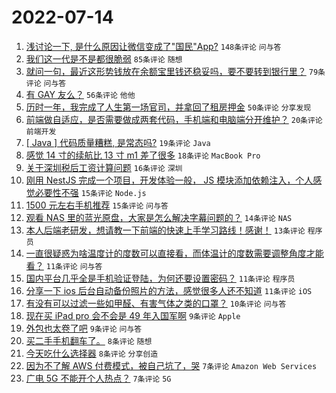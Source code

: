 # 2022-07-14

1. [浅讨论一下, 是什么原因让微信变成了"国民"App?](https://www.v2ex.com/t/866038) `148条评论` `问与答`
1. [我们这一代是不是都很脆弱](https://www.v2ex.com/t/866031) `85条评论` `随想`
1. [就问一句，最近这形势钱放在余额宝里钱还稳妥吗，要不要转到银行里？](https://www.v2ex.com/t/866033) `79条评论` `问与答`
1. [有 GAY 友么？](https://www.v2ex.com/t/866034) `56条评论` `他他`
1. [历时一年，我完成了人生第一场官司，并拿回了租房押金](https://www.v2ex.com/t/866067) `50条评论` `分享发现`
1. [前端做自适应，是否需要做成两套代码，手机端和电脑端分开维护？](https://www.v2ex.com/t/866075) `20条评论` `前端开发`
1. [[ Java ] 代码质量糟糕, 是常态吗?](https://www.v2ex.com/t/866060) `19条评论` `Java`
1. [感觉 14 寸的续航比 13 寸 m1 差了很多](https://www.v2ex.com/t/866054) `18条评论` `MacBook Pro`
1. [关于深圳税后工资计算问题](https://www.v2ex.com/t/866058) `16条评论` `深圳`
1. [刚用 NestJS 完成一个项目，开发体验一般， JS 模块添加依赖注入，个人感觉必要性不强](https://www.v2ex.com/t/866056) `15条评论` `Node.js`
1. [1500 元左右手机推荐](https://www.v2ex.com/t/866026) `15条评论` `问与答`
1. [观看 NAS 里的蓝光原盘，大家是怎么解决字幕问题的？](https://www.v2ex.com/t/866088) `14条评论` `NAS`
1. [本人后端老研发，想请教一下前端的快速上手学习路线！感谢！](https://www.v2ex.com/t/866065) `13条评论` `程序员`
1. [一直很疑惑为啥温度计的度数可以直接看，而体温计的度数需要调整角度才能看？](https://www.v2ex.com/t/866107) `11条评论` `问与答`
1. [国内平台几乎全是手机验证登陆，为何还要设置密码？](https://www.v2ex.com/t/866099) `11条评论` `程序员`
1. [分享一下 ios 后台自动备份照片的方法，感觉很多人还不知道](https://www.v2ex.com/t/866030) `11条评论` `iOS`
1. [有没有可以过滤一些如甲醛、有害气体之类的口罩？](https://www.v2ex.com/t/866055) `10条评论` `问与答`
1. [现在买 iPad pro 会不会是 49 年入国军啊](https://www.v2ex.com/t/866087) `9条评论` `Apple`
1. [外包也太卷了吧](https://www.v2ex.com/t/866070) `9条评论` `问与答`
1. [买二手手机翻车了。](https://www.v2ex.com/t/866090) `8条评论` `随想`
1. [今天吃什么选择器](https://www.v2ex.com/t/866080) `8条评论` `分享创造`
1. [因为不了解 AWS 付费模式，被自己坑了，哭](https://www.v2ex.com/t/866111) `7条评论` `Amazon Web Services`
1. [广电 5G 不能开个人热点？](https://www.v2ex.com/t/866071) `7条评论` `5G`
